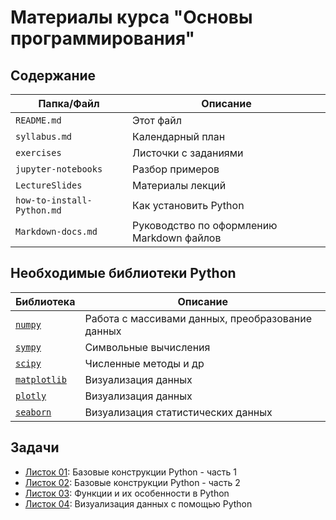 # Материалы курса "Основы программирования"

## Содержание

| Папка/Файл |Описание|
|-|-|
|`README.md`|Этот файл|
|`syllabus.md`|Календарный план|
|`exercises`|Листочки с заданиями|
|`jupyter-notebooks`|Разбор примеров|
|`LectureSlides`|Материалы лекций|
|`how-to-install-Python.md`| Как установить Python|
|`Markdown-docs.md`|Руководство по оформлению Markdown файлов|

## Необходимые библиотеки Python

|Библиотека|Описание|
|-|-|
|[`numpy`](https://numpy.org)|Работа с массивами данных, преобразование данных|
|[`sympy`](https://www.sympy.org/en/index.html)|Символьные вычисления|
|[`scipy`](https://scipy.org/)|Численные методы и др|
|[`matplotlib`](https://matplotlib.org/)|Визуализация данных|
|[`plotly`](https://plotly.com/python/)|Визуализация данных|
|[`seaborn`](https://seaborn.pydata.org/)|Визуализация статистических данных|

## Задачи

- [Листок 01](https://github.com/alexanderlata/PythonBasics/blob/main/exercises/list01-basics.md): Базовые конструкции Python - часть 1
- [Листок 02](https://github.com/alexanderlata/PythonBasics/blob/main/exercises/list02-basics.md): Базовые конструкции Python - часть 2
- [Листок 03](https://github.com/alexanderlata/PythonBasics/blob/main/exercises/list03-functions.md): Функции и их особенности в Python
- [Листок 04](): Визуализация данных с помощью Python